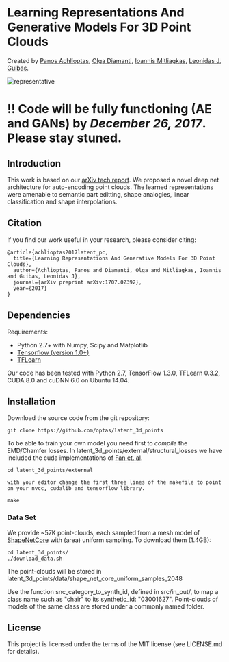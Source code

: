 # Learning Representations And Generative Models For 3D Point Clouds
Created by <a href="http://web.stanford.edu/~optas/" target="_blank">Panos Achlioptas</a>, <a href="http://web.stanford.edu/~diamanti/" target="_blank">Olga Diamanti</a>, <a href="http://mitliagkas.github.io" target="_blank">Ioannis Mitliagkas</a>, <a href="http://geometry.stanford.edu/member/guibas/" target="_blank">Leonidas J. Guibas</a>.

![representative](https://github.com/optas/latent_3d_points/blob/master/doc/images/teaser.jpg)

# !! Code will be fully functioning (AE and GANs) by _December 26, 2017_. Please stay stuned.

## Introduction
This work is based on our [arXiv tech report](https://arxiv.org/abs/1707.02392). We proposed a novel deep net architecture for auto-encoding point clouds. The learned representations were amenable to semantic part editting, shape analogies, linear classification and shape interpolations.
<!-- You can also check our [project webpage](http://stanford.edu/~rqi/pointnet) for a deeper introduction. -->


## Citation
If you find our work useful in your research, please consider citing:

	@article{achlioptas2017latent_pc,
	  title={Learning Representations And Generative Models For 3D Point Clouds},
	  author={Achlioptas, Panos and Diamanti, Olga and Mitliagkas, Ioannis and Guibas, Leonidas J},
	  journal={arXiv preprint arXiv:1707.02392},
	  year={2017}
	}


## Dependencies
Requirements:
- Python 2.7+ with Numpy, Scipy and Matplotlib
- [Tensorflow (version 1.0+)](https://www.tensorflow.org/get_started/os_setup)
- [TFLearn](http://tflearn.org/installation)

Our code has been tested with Python 2.7, TensorFlow 1.3.0, TFLearn 0.3.2, CUDA 8.0 and cuDNN 6.0 on Ubuntu 14.04.


## Installation
Download the source code from the git repository:
```
git clone https://github.com/optas/latent_3d_points
```

To be able to train your own model you need first to _compile_ the EMD/Chamfer losses. In latent_3d_points/external/structural_losses we have included the cuda implementations of [Fan et. al](https://github.com/fanhqme/PointSetGeneration).
```
cd latent_3d_points/external

with your editor change the first three lines of the makefile to point on your nvcc, cudalib and tensorflow library.

make
```

### Data Set
We provide ~57K point-clouds, each sampled from a mesh model of 
<a href="https://www.shapenet.org" target="_blank">ShapeNetCore</a> 
with (area) uniform sampling. To download them (1.4GB):
```
cd latent_3d_points/
./download_data.sh
```
The point-clouds will be stored in latent_3d_points/data/shape_net_core_uniform_samples_2048

Use the function snc_category_to_synth_id, defined in src/in_out/, to map a class name such as "chair" to its synthetic_id: "03001627". Point-clouds of models of the same class are stored under a commonly named folder.

<!--
### Usage
To train a model to classify point clouds sampled from 3D shapes:

    python train.py

Log files and network parameters will be saved to `log` folder in default. Point clouds of <a href="http://modelnet.cs.princeton.edu/" target="_blank">ModelNet40</a> models in HDF5 files will be automatically downloaded (416MB) to the data folder. Each point cloud contains 2048 points uniformly sampled from a shape surface. Each cloud is zero-mean and normalized into an unit sphere. There are also text files in `data/modelnet40_ply_hdf5_2048` specifying the ids of shapes in h5 files.

To see HELP for the training script:

    python train.py -h

We can use TensorBoard to view the network architecture and monitor the training progress.

    tensorboard --logdir log

After the above training, we can evaluate the model and output some visualizations of the error cases.

    python evaluate.py --visu

Point clouds that are wrongly classified will be saved to `dump` folder in default. We visualize the point cloud by rendering it into three-view images.

If you'd like to prepare your own data, you can refer to some helper functions in `utils/data_prep_util.py` for saving and loading HDF5 files.
-->

## License
This project is licensed under the terms of the MIT license (see LICENSE.md for details).

